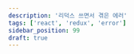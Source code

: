 ```yaml
---
description: '리덕스 쓰면서 겪은 에러'
tags: ['react', 'redux', 'error']
sidebar_position: 99
draft: true
---
```

